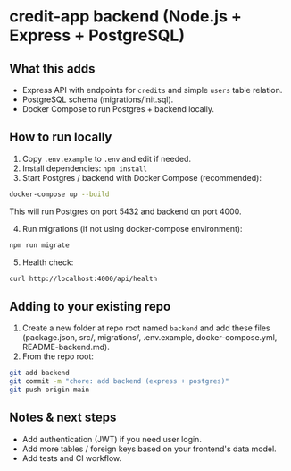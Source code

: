 # credit-app backend (Node.js + Express + PostgreSQL)


## What this adds
- Express API with endpoints for `credits` and simple `users` table relation.
- PostgreSQL schema (migrations/init.sql).
- Docker Compose to run Postgres + backend locally.


## How to run locally
1. Copy `.env.example` to `.env` and edit if needed.
2. Install dependencies: `npm install`
3. Start Postgres / backend with Docker Compose (recommended):
```bash
docker-compose up --build
```
This will run Postgres on port 5432 and backend on port 4000.


4. Run migrations (if not using docker-compose environment):
```bash
npm run migrate
```


5. Health check:
```bash
curl http://localhost:4000/api/health
```


## Adding to your existing repo
1. Create a new folder at repo root named `backend` and add these files (package.json, src/, migrations/, .env.example, docker-compose.yml, README-backend.md).
2. From the repo root:
```bash
git add backend
git commit -m "chore: add backend (express + postgres)"
git push origin main
```


## Notes & next steps
- Add authentication (JWT) if you need user login.
- Add more tables / foreign keys based on your frontend's data model.
- Add tests and CI workflow.

